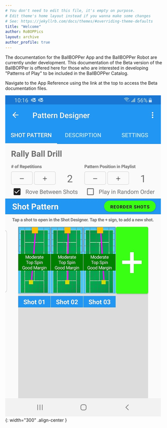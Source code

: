 ```yaml
---
# You don't need to edit this file, it's empty on purpose.
# Edit theme's home layout instead if you wanna make some changes
# See: https://jekyllrb.com/docs/themes/#overriding-theme-defaults
title: "Welcome"
author: RoBOPPics
layout: archive
author_profile: true
---
```

The documentation for the BallBOPPer App and the BallBOPPer Robot are currently under development. This documentation of the Beta version of the BallBOPPer is offered here for those who are interested in developing "Patterns of Play" to be included in the BallBOPPer Catalog.

Navigate to the App Reference using the link at the top to access the Beta documentation files.

![Catalog Image](/assets/images/ShotPattern.jpg){: width="300" .align-center } 

